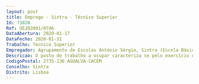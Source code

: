```yaml
--- 
layout: post
title: Emprego - Sintra - Técnico Superior
Id: 73828
Ref: OE202001/0746
DataAbertura: 2020-01-17
DataFecho: 2020-01-31
Trabalho: Técnico Superior
Empregador: Agrupamento de Escolas António Sérgio, Sintra (Escola Básica António Sérgio, Cacém, Sintra - Sede)
Descricao: O posto de trabalho a ocupar caracteriza se pelo exercício de funções de Psicólogo. O posto de trabalho a ocupar caracteriza se pelo exercício de funções correspondentes à categoria de técnico superior, tal como descrito no Anexo referido no n.º 2 do artigo 88.º da LTFP, e de acordo com as atividades inerentes às detécnico superior (generalista), de acordo designadamente com o seguinte perfil de competências a) Funções consultivas, de estudo, planeamento, programação, avaliação e aplicação demétodos e processos de natureza técnica e ou científica, que fundamentam e preparam adecisão.b) Elaboração, autonomamente ou em grupo, de pareceres e projetos, com diversos graus decomplexidade, e execução de outras atividades de apoio geral ou especializado nas áreas deatuação comuns, instrumentais e operativas dos órgãos e serviços.c) Funções exercidas com responsabilidade e autonomia técnica, ainda que comenquadramento superior qualificado.d) Representação do órgão ou serviço em assuntos da sua especialidade, tomando opções deíndole técnica, enquadradas por diretivas ou orientações superiores.
CodigoPostal: 2735-136 AGUALVA-CACÉM
Concelho: Sintra
Distrito: Lisboa
--- 
```

